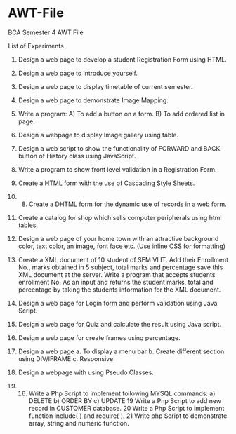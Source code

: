 # AWT-File

BCA Semester 4 AWT File


List of Experiments

1.	Design a web page to develop a student Registration Form using HTML. 
2.	Design a web page to introduce yourself. 
3.	Design a web page to display timetable of current semester. 
4.	Design a web page to demonstrate Image Mapping. 
5.	Write a program: 
           A) To add a button on a form. 
           B) To add ordered list in page. 
6.	Design a webpage to display Image gallery using table.
7.	Design a web script to show the functionality of FORWARD and BACK button of History class using JavaScript. 
8.	Write a program to show front level validation in a Registration Form. 
9.	Create a HTML form with the use of Cascading Style Sheets. 
10.	8. Create a DHTML form for the dynamic use of records in a web form. 
11.	 Create a catalog for shop which sells computer peripherals using html tables. 
12.	Design a web page of your home town with an attractive background color, text color, an image, font face etc. (Use inline CSS for formatting) 
13.	 Create a XML document of 10 student of SEM VI IT. Add their Enrollment No., marks obtained in 5 subject, total marks and percentage save this XML document at the server. Write a program that accepts students enrollment No. As an input and returns the student marks, total and percentage by taking the students information for the XML document. 
14.	Design a web page for Login form and perform validation using Java Script. 
15.	Design a web page for Quiz and calculate the result using Java script. 
16.	Design a web page for create frames using percentage. 
17.	Design a web page 
a.	To display a menu bar 
b.	Create different section using DIV/IFRAME 
c.	Responsive
18.	Design a webpage with using Pseudo Classes.

19.	16. Write a Php Script to implement following MYSQL commands: 
a) DELETE 
b) ORDER BY 
c) UPDATE 
19	Write a Php Script to add new record in CUSTOMER database. 
20	Write a Php Script to implement function include( ) and require( ). 
21	Write php Script to demonstrate array, string and numeric function.
